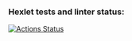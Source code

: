### Hexlet tests and linter status:
[![Actions Status](https://github.com/Sekira22/frontend-project-44/workflows/hexlet-check/badge.svg)](https://github.com/Sekira22/frontend-project-44/actions)